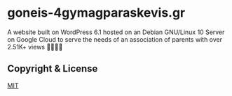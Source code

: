 # goneis-4gymagparaskevis.gr
A website built on WordPress 6.1 hosted on an Debian GNU/Linux 10 Server on Google Cloud to serve the needs of an association of parents with over 2.51K+ views 👨‍👩‍👧‍👦

## Copyright & License
[MIT](https://github.com/paraskevasleivadaros/goneis-4gymagparaskevis.gr/blob/main/LICENSE)
